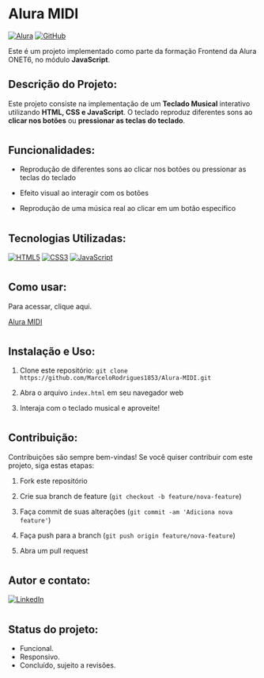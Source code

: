 # Alura MIDI

[![Alura](https://img.shields.io/badge/Alura-Frontend-blue)](https://www.alura.com.br/)
[![GitHub](https://img.shields.io/badge/GitHub-Repo-green)](https://github.com/seu-usuario/nome-do-repo)

Este é um projeto implementado como parte da formação Frontend da Alura ONET6, no módulo **JavaScript**.

## Descrição do Projeto:

Este projeto consiste na implementação de um **Teclado Musical** interativo utilizando **HTML, CSS e JavaScript**. O teclado reproduz diferentes sons ao **clicar nos botões** ou **pressionar as teclas do teclado**. 

#

## Funcionalidades:

- Reprodução de diferentes sons ao clicar nos botões ou pressionar as teclas do teclado

- Efeito visual ao interagir com os botões

- Reprodução de uma música real ao clicar em um botão específico
#

## Tecnologias Utilizadas:

[![HTML5](https://camo.githubusercontent.com/bfe6a48836e87b13a16f1f56f88fee428475c2ac29247992ec9b8bcc7154f881/68747470733a2f2f696d672e736869656c64732e696f2f62616467652f48544d4c352d4533344632363f7374796c653d666f722d7468652d6261646765266c6f676f3d68746d6c35266c6f676f436f6c6f723d7768697465)](https://camo.githubusercontent.com/bfe6a48836e87b13a16f1f56f88fee428475c2ac29247992ec9b8bcc7154f881/68747470733a2f2f696d672e736869656c64732e696f2f62616467652f48544d4c352d4533344632363f7374796c653d666f722d7468652d6261646765266c6f676f3d68746d6c35266c6f676f436f6c6f723d7768697465) [![CSS3](https://camo.githubusercontent.com/472c222e8f240a48ae51cd9b082a1b857be809dcd851a25150890c2da50c13a5/68747470733a2f2f696d672e736869656c64732e696f2f62616467652f435353332d3135373242363f7374796c653d666f722d7468652d6261646765266c6f676f3d63737333266c6f676f436f6c6f723d7768697465)](https://camo.githubusercontent.com/472c222e8f240a48ae51cd9b082a1b857be809dcd851a25150890c2da50c13a5/68747470733a2f2f696d672e736869656c64732e696f2f62616467652f435353332d3135373242363f7374796c653d666f722d7468652d6261646765266c6f676f3d63737333266c6f676f436f6c6f723d7768697465) [![JavaScript](https://camo.githubusercontent.com/84372c7d2f1a7308844360ecad82d49b3f6cbc068a0c5e31aeea6ca5344b77ba/68747470733a2f2f696d672e736869656c64732e696f2f62616467652f4a6176615363726970742d4637444631453f7374796c653d666f722d7468652d6261646765266c6f676f3d6a617661736372697074266c6f676f436f6c6f723d626c61636b)](https://camo.githubusercontent.com/84372c7d2f1a7308844360ecad82d49b3f6cbc068a0c5e31aeea6ca5344b77ba/68747470733a2f2f696d672e736869656c64732e696f2f62616467652f4a6176615363726970742d4637444631453f7374796c653d666f722d7468652d6261646765266c6f676f3d6a617661736372697074266c6f676f436f6c6f723d626c61636b)

# 

## Como usar:

Para acessar, clique aqui.

[Alura MIDI](https://alura-midi-two-omega.vercel.app/)
#

## Instalação e Uso:

1. Clone este repositório: `git clone https://github.com/MarceloRodrigues1853/Alura-MIDI.git`

2. Abra o arquivo `index.html` em seu navegador web

3. Interaja com o teclado musical e aproveite!
#

## Contribuição:

Contribuições são sempre bem-vindas! Se você quiser contribuir com este projeto, siga estas etapas:

1. Fork este repositório

2. Crie sua branch de feature (`git checkout -b feature/nova-feature`)

3. Faça commit de suas alterações (`git commit -am 'Adiciona nova feature'`)

4. Faça push para a branch (`git push origin feature/nova-feature`)

5. Abra um pull request
#

## Autor e contato:

[![LinkedIn](https://camo.githubusercontent.com/591c02e8ff595d43e0b35b1b29aed639a7154b959cd8f8c854b9e176d885b094/68747470733a2f2f696d672e736869656c64732e696f2f62616467652f4c696e6b6564496e2d3030373742353f7374796c653d666f722d7468652d6261646765266c6f676f3d6c696e6b6564696e266c6f676f436f6c6f723d7768697465)](https://www.linkedin.com/in/marcelo-rodigues-12724a1b7/)

#

## Status do projeto:



-  Funcional.
-  Responsivo.
-  Concluído, sujeito a revisões.

# 
